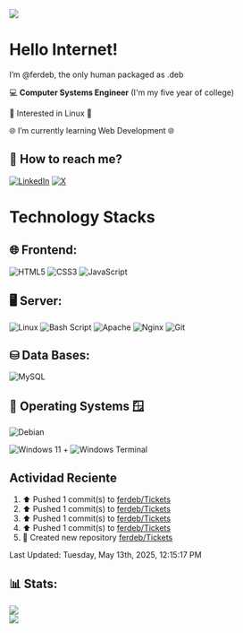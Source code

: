 <img src="https://capsule-render.vercel.app/api?type=waving&height=300&color=gradient&text=Fernando%20Diaz&textBg=false&animation=blink&section=header">

# Hello Internet!

I’m @ferdeb, the only human packaged as .deb

:computer: **Computer Systems Engineer** (I'm my five year of college)

🐧 Interested in Linux 🐧

🌐 I’m currently learning Web Development 🌐

## 🧭 How to reach me?
[![LinkedIn](https://img.shields.io/badge/LinkedIn-%230077B5.svg?logo=linkedin&logoColor=white)](https://linkedin.com/in/fernando-diaz-) [![X](https://img.shields.io/badge/X-black.svg?logo=X&logoColor=white)](https://x.com/_ferdeb)

# Technology Stacks

## 🌐 Frontend:
![HTML5](https://img.shields.io/badge/html5-%23E34F26.svg?style=for-the-badge&logo=html5&logoColor=white) ![CSS3](https://img.shields.io/badge/css3-%231572B6.svg?style=for-the-badge&logo=css3&logoColor=white) ![JavaScript](https://img.shields.io/badge/javascript-%23323330.svg?style=for-the-badge&logo=javascript&logoColor=%23F7DF1E) 

## 🖥 Server:
![Linux](https://img.shields.io/badge/Linux-FCC624?style=for-the-badge&logo=linux&logoColor=black) ![Bash Script](https://img.shields.io/badge/bash_script-%23121011.svg?style=for-the-badge&logo=gnu-bash&logoColor=white) ![Apache](https://img.shields.io/badge/apache-%23D42029.svg?style=for-the-badge&logo=apache&logoColor=white) ![Nginx](https://img.shields.io/badge/nginx-%23009639.svg?style=for-the-badge&logo=nginx&logoColor=white) ![Git](https://img.shields.io/badge/git-%23F05033.svg?style=for-the-badge&logo=git&logoColor=white) 

## ⛁ Data Bases:
![MySQL](https://img.shields.io/badge/mysql-4479A1.svg?style=for-the-badge&logo=mysql&logoColor=white)

## 🐧 Operating Systems 🪟
![Debian](https://img.shields.io/badge/Debian-D70A53?style=for-the-badge&logo=debian&logoColor=white)

![Windows 11](https://img.shields.io/badge/Windows%2011-%230079d5.svg?style=for-the-badge&logo=Windows%2011&logoColor=white) 
+
![Windows Terminal](https://img.shields.io/badge/Windows%20Terminal-%234D4D4D.svg?style=for-the-badge&logo=windows-terminal&logoColor=white) 

## Actividad Reciente
<!--RECENT_ACTIVITY:start-->
1. ⬆️ Pushed 1 commit(s) to [ferdeb/Tickets](https://github.com/ferdeb/Tickets)<br>
2. ⬆️ Pushed 1 commit(s) to [ferdeb/Tickets](https://github.com/ferdeb/Tickets)<br>
3. ⬆️ Pushed 1 commit(s) to [ferdeb/Tickets](https://github.com/ferdeb/Tickets)<br>
4. ⬆️ Pushed 1 commit(s) to [ferdeb/Tickets](https://github.com/ferdeb/Tickets)<br>
5. 📔 Created new repository [ferdeb/Tickets](https://github.com/ferdeb/Tickets)<br>
<!--RECENT_ACTIVITY:end-->
<!--RECENT_ACTIVITY:last_update-->
Last Updated: Tuesday, May 13th, 2025, 12:15:17 PM
<!--RECENT_ACTIVITY:last_update_end-->

## 📊 Stats:
![](https://github-readme-stats.vercel.app/api?username=ferdeb&theme=dark&hide_border=false&include_all_commits=false&count_private=false)<br/>
![](https://github-readme-streak-stats.herokuapp.com/?user=ferdeb&theme=dark&hide_border=false)